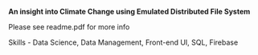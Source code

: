 **An insight into Climate Change using Emulated Distributed File System**

Please see readme.pdf for more info

Skills - Data Science, Data Management, Front-end UI, SQL, Firebase
